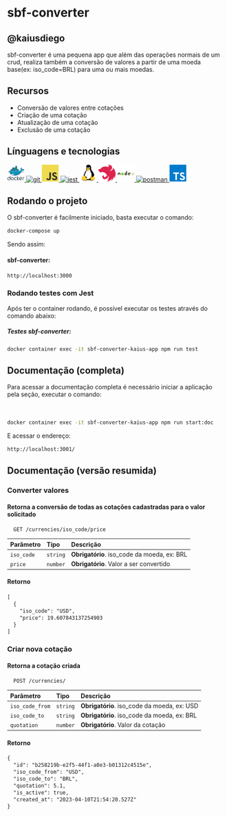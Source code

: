# sbf-converter
## @kaiusdiego


sbf-converter é uma pequena app que além das operações normais de um crud, realiza também a conversão de valores a partir de uma moeda base(ex: iso_code=BRL) para uma ou mais moedas.


## Recursos

- Conversão de valores entre cotações
- Criação de uma cotação
- Atualização de uma cotação
- Exclusão de uma cotação

## Línguagens e tecnologias
<p align="left"> <a href="https://www.docker.com/" target="_blank" rel="noreferrer"> <img src="https://raw.githubusercontent.com/devicons/devicon/master/icons/docker/docker-original-wordmark.svg" alt="docker" width="40" height="40"/> </a> <a href="https://git-scm.com/" target="_blank" rel="noreferrer"> <img src="https://www.vectorlogo.zone/logos/git-scm/git-scm-icon.svg" alt="git" width="40" height="40"/> </a> <a href="https://developer.mozilla.org/en-US/docs/Web/JavaScript" target="_blank" rel="noreferrer"> <img src="https://raw.githubusercontent.com/devicons/devicon/master/icons/javascript/javascript-original.svg" alt="javascript" width="40" height="40"/> </a> <a href="https://jestjs.io" target="_blank" rel="noreferrer"> <img src="https://www.vectorlogo.zone/logos/jestjsio/jestjsio-icon.svg" alt="jest" width="40" height="40"/> </a> <a href="https://www.linux.org/" target="_blank" rel="noreferrer"> <img src="https://raw.githubusercontent.com/devicons/devicon/master/icons/linux/linux-original.svg" alt="linux" width="40" height="40"/> </a> <a href="https://nestjs.com/" target="_blank" rel="noreferrer"> <img src="https://raw.githubusercontent.com/devicons/devicon/master/icons/nestjs/nestjs-plain.svg" alt="nestjs" width="40" height="40"/> </a> <a href="https://nodejs.org" target="_blank" rel="noreferrer"> <img src="https://raw.githubusercontent.com/devicons/devicon/master/icons/nodejs/nodejs-original-wordmark.svg" alt="nodejs" width="40" height="40"/> </a> <a href="https://postman.com" target="_blank" rel="noreferrer"> <img src="https://www.vectorlogo.zone/logos/getpostman/getpostman-icon.svg" alt="postman" width="40" height="40"/> </a> <a href="https://www.typescriptlang.org/" target="_blank" rel="noreferrer"> <img src="https://raw.githubusercontent.com/devicons/devicon/master/icons/typescript/typescript-original.svg" alt="typescript" width="40" height="40"/> </a> </p>


## Rodando o projeto

O sbf-converter é facilmente iniciado, basta executar o comando:

```sh
docker-compose up 
```

Sendo assim:
#### sbf-converter:

```sh
http://localhost:3000
```

### Rodando testes com Jest

Após ter o container rodando, é possível executar os testes através do comando abaixo:

##### Testes sbf-converter:

```sh
docker container exec -it sbf-converter-kaius-app npm run test
```


## Documentação (completa)

Para acessar a documentação completa é necessário iniciar a aplicação pela seção, executar o comando: 
```sh


docker container exec -it sbf-converter-kaius-app npm run start:doc
```
E acessar o endereço:

```sh
http://localhost:3001/
```




## Documentação (versão resumida)


### Converter valores

#### Retorna a conversão de todas as cotações cadastradas para o valor solicitado

```http
  GET /currencies/iso_code/price
```

| Parâmetro   | Tipo       | Descrição                           |
| :---------- | :--------- | :---------------------------------- |
| `iso_code` | `string` | **Obrigatório**. iso_code da moeda, ex: BRL |
| `price` | `number` | **Obrigatório**. Valor a ser convertido |


#### Retorno
```
[
  {
    "iso_code": "USD",
    "price": 19.607843137254903
  }
]
```
 

### Criar nova cotação

#### Retorna a cotação criada

```http
  POST /currencies/
```

| Parâmetro   | Tipo       | Descrição                           |
| :---------- | :--------- | :---------------------------------- |
| `iso_code_from` | `string` | **Obrigatório**. iso_code da moeda, ex: USD |
| `iso_code_to` | `string` | **Obrigatório**. iso_code da moeda, ex: BRL|
| `quotation` | `number` | **Obrigatório**. Valor da cotação |



#### Retorno
```
{
  "id": "b258219b-e2f5-44f1-a0e3-b01312c4515e",
  "iso_code_from": "USD",
  "iso_code_to": "BRL",
  "quotation": 5.1,
  "is_active": true,
  "created_at": "2023-04-10T21:54:20.527Z"
}
```
 

 
 
